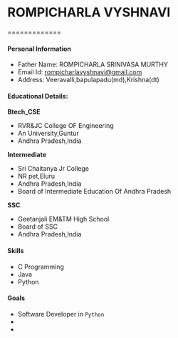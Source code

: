 # ROMPICHARLA VYSHNAVI
=============
#### Personal Information

- Father Name: ROMPICHARLA SRINIVASA MURTHY
- Email Id: rompicharlavyshnavi@gmail.com
- Address: Veeravalli,bapulapadu(md),Krishna(dt)

#### Educational Details:

**Btech_CSE**
- RVR&JC College OF Engineering
- An University,Guntur
- Andhra Pradesh,India

**Intermediate**
- Sri Chaitanya Jr College
- NR pet,Eluru
- Andhra Pradesh,India
- Board of Intermediate Education Of Andhra Pradesh

**SSC**
- Geetanjali EM&TM High School
- Board of SSC
- Andhra Pradesh,India

#### Skills
- C Programming
- Java
- Python

####  Goals
- Software Developer in `Python`
- 
- 

